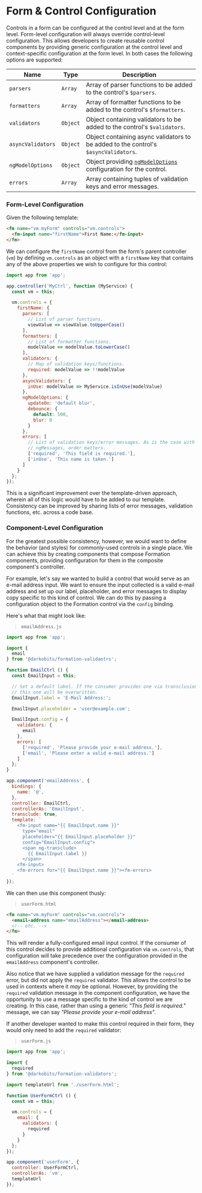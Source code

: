 # Form & Control Configuration

Controls in a form can be configured at the control level and at the form level. Form-level configuration will always override control-level configuration. This allows developers to create reusable control components by providing generic configuration at the control level and context-specific configuration at the form level. In both cases the following options are supported:



| Name | Type | Description |
| --- | --- | --- |
| `parsers` | `Array` | Array of parser functions to be added to the control's `$parsers`. |
| `formatters` | `Array` | Array of formatter functions to be added to the control's `$formatters`. |
| `validators` | `Object` | Object containing validators to be added to the control's `$validators`. |
| `asyncValidators` | `Object` | Object containing async validators to be added to the control's `$asyncValidators`. |
| `ngModelOptions` | `Object` | Object providing [`ngModelOptions`](https://docs.angularjs.org/api/ng/directive/ngModelOptions) configuration for the control. |
| `errors` | `Array` | Array containing tuples of validation keys and error messages. |

### Form-Level Configuration

Given the following template:

```html
<fm name="vm.myForm" controls="vm.controls">
  <fm-input name="firstName">First Name:</fm-input>
</fm>
```

We can configure the `firstName` control from the form's parent controller \(`vm`\) by defining `vm.controls` as an object with a `firstName` key that contains any of the above properties we wish to configure for this control:

```js
import app from 'app';

app.controller('MyCtrl', function (MyService) {
  const vm = this;

  vm.controls = {
    firstName: {
      parsers: [
        // List of parser functions.
        viewValue => viewValue.toUpperCase()
      ],
      formatters: [
        // List of formatter functions.
        modelValue => modelValue.toLowerCase()
      ],
      validators: {
        // Map of validation keys/functions.
        required: modelValue => !!modelValue
      },
      asyncValidators: {
        inUse: modelValue => MyService.isInUse(modelValue)
      },
      ngModelOptions: {
        updateOn: 'default blur',
        debounce: {
          default: 500,
          blur: 0
        }
      },
      errors: [
        // List of validation keys/error messages. As is the case with
        // ngMessages, order matters.
        ['required', 'This field is required.'],
        ['inUse', 'This name is taken.']
      ]
    }
  };
});
```

This is a significant improvement over the template-driven approach, wherein all of this logic would have to be added to our template. Consistency can be improved by sharing lists of error messages, validation functions, etc. across a code base.

### Component-Level Configuration

For the greatest possible consistency, however, we would want to define the behavior \(and styles\) for commonly-used controls in a single place. We can achieve this by creating components that compose Formation components, providing configuration for them in the composite component's controller.

For example, let's say we wanted to build a control that would serve as an e-mail address input. We want to ensure the input collected is a valid e-mail address and set up our label, placeholder, and error messages to display copy specific to this kind of control. We can do this by passing a configuration object to the Formation control via the `config` binding.

Here's what that might look like:

> `emailAddress.js`

```js
import app from 'app';

import {
  email
} from '@darkobits/formation-validaotrs';

function EmailCtrl () {
  const EmailInput = this;

  // Set a default label. If the consumer provides one via transclusion,
  // this one will be overwritten.
  EmailInput.label = 'E-Mail Address:';

  EmailInput.placeholder = 'user@example.com';

  EmailInput.config = {
    validators: {
      email
    },
    errors: [
      ['required', 'Please provide your e-mail address.'],
      ['email', 'Please enter a valid e-mail address.']
    ]
  };
}

app.component('emailAddress', {
  bindings: {
    name: '@',
  },
  controller: EmailCtrl,
  controllerAs: 'EmailInput',
  transclude: true,
  template: `
    <fm-input name="{{ EmailInput.name }}"
      type="email"
      placeholder="{{ EmailInput.placeholder }}"
      config="EmailInput.config">
      <span ng-transclude>
        {{ EmailInput.label }}
      </span>
    <fm-input>
    <fm-errors for="{{ EmailInput.name }}"><fm-errors>
  `
});
```

We can then use this component thusly:

> `userForm.html`

```html
<fm name="vm.myForm" controls="vm.controls">
  <email-address name="emailAddress"></email-address>
  <!-- etc. -->
</fm>
```

This will render a fully-configured email input control. If the consumer of this control decides to provide additional configuration via `vm.controls`, that configuration will take precedence over the configuration provided in the `emailAddress` component's controller.

Also notice that we have supplied a validation message for the `required` error,  but did not apply the `required` validator. This allows the control to be used in contexts where it _may_ be optional. However, by providing the `required` validation message in the component configuration, we have the opportunity to use a message specific to the kind of control we are creating. In this case, rather than using a generic _"This field is required."_ message, we can say _"Please provide your e-mail address"_.

If another developer wanted to make this control required in their form, they would only need to add the `required` validator:

> `userForm.js`

```js
import app from 'app';

import {
  required
} from '@darkobits/formation-validators';

import templateUrl from './userForm.html';

function UserFormCtrl () {
  const vm = this;

  vm.controls = {
    email: {
      validators: {
        required
      }
    }
  };
});

app.component('userForm', {
  controller: UserFormCtrl,
  controllerAs: 'vm',
  templateUrl
});
```



